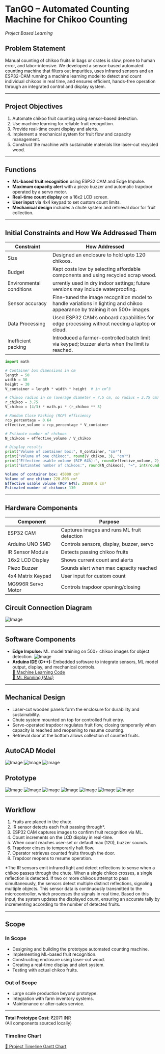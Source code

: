 # TanGO – Automated Counting Machine for Chikoo Counting
*Project Based Learning*

## Problem Statement
Manual counting of chikoo fruits in bags or crates is slow, prone to human error, and labor-intensive. We developed a sensor-based automated counting machine that filters out impurities, uses infrared sensors and an ESP32-CAM running a machine learning model to detect and count individual chikoos in real time, and ensures efficient, hands-free operation through an integrated control and display system.

---

## Project Objectives
1. Automate chikoo fruit counting using sensor-based detection.  
2. Use machine learning for reliable fruit recognition.  
3. Provide real-time count display and alerts.  
4. Implement a mechanical system for fruit flow and capacity management.  
5. Construct the machine with sustainable materials like laser-cut recycled wood.

---

## Functions
- **ML-based fruit recognition** using ESP32 CAM and Edge Impulse.  
- **Maximum capacity alert** with a piezo buzzer and automatic trapdoor operated by a servo motor.  
- **Real-time count display** on a 16x2 LCD screen.  
- **User input** via 4x4 keypad to set custom count limits.  
- **Mechanical design** includes a chute system and retrieval door for fruit collection.

---
## Initial Constraints and How We Addressed Them

| Constraint                  | How Addressed                                |
|----------------------------|---------------------------------------------|
| Size  | Designed an enclosure to hold upto 120 chikoos.|
| Budget        | Kept costs low by selecting affordable components and using recycled scrap wood.  |
| Environmental conditions         | urrently used in dry indoor settings; future versions may include waterproofing.   |
| Sensor accuracy |Fine-tuned the image recognition model to handle variations in lighting and chikoo appearance by training it on 500+ images.|
| Data Processing           | Used ESP32 CAM’s onboard capabilities for edge processing without needing a laptop or cloud.|
| Inefficient packing       | Introduced a farmer-controlled batch limit via keypad; buzzer alerts when the limit is reached.|

```python
import math

# Container box dimensions in cm
length = 50
width = 30
height = 30
V_container = length * width * height  # in cm^3

# Chikoo radius in cm (average diameter = 7.5 cm, so radius = 3.75 cm)
r_chikoo = 3.75
V_chikoo = (4/3) * math.pi * (r_chikoo ** 3)

# Random Close Packing (RCP) efficiency
rcp_percentage = 0.64
effective_volume = rcp_percentage * V_container

# Estimate number of chikoos
N_chikoos = effective_volume / V_chikoo

# Display results
print("Volume of container box:", V_container, "cm³")
print("Volume of one chikoo:", round(V_chikoo, 3), "cm³")
print("Effective usable volume (RCP 64%):", round(effective_volume, 2), "cm³")
print("Estimated number of chikoos:", round(N_chikoos), "≈", int(round(N_chikoos)))

```
```yaml
Volume of container box: 45000 cm³
Volume of one chikoo: 220.893 cm³
Effective usable volume (RCP 64%): 28800.0 cm³
Estimated number of chikoos: 130
```
--- 

## Hardware Components

| Component           | Purpose                                      |
|---------------------|----------------------------------------------|
| ESP32 CAM           | Captures images and runs ML fruit detection  |
| Arduino UNO SMD     | Controls sensors, display, buzzer, servo     |
| IR Sensor Module    | Detects passing chikoo fruits                 |
| 16x2 LCD Display    | Shows current count and alerts                 |
| Piezo Buzzer        | Sounds alert when max capacity reached        |
| 4x4 Matrix Keypad   | User input for custom count                    |
| MG996R Servo Motor  | Controls trapdoor opening/closing             |

## Circuit Connection Diagram
![Image](https://github.com/user-attachments/assets/370d1497-11e4-4dc2-a2b4-cd35b2286e93)

---

## Software Components
- **Edge Impulse:** ML model training on 500+ chikoo images for object detection.
![Image](https://github.com/user-attachments/assets/9dc42fe5-ea81-493f-b624-25210ab797f1)
- **Arduino IDE (C++):** Embedded software to integrate sensors, ML model output, display, and mechanical controls.  
[🔗 Machine Learning Code](https://www.youtube.com/watch?v=uDzeQ00ZcTI)  
[🔗 ML Running (Mac)](https://www.youtube.com/watch?v=ONefa4cJxFY)

---

## Mechanical Design
- Laser-cut wooden panels form the enclosure for durability and sustainability.  
- Chute system mounted on top for controlled fruit entry.  
- Servo-operated trapdoor regulates fruit flow, closing temporarily when capacity is reached and reopening to resume counting.  
- Retrieval door at the bottom allows collection of counted fruits.

## AutoCAD Model

![Image](https://github.com/user-attachments/assets/33754803-0c90-4e26-95b4-3becb76a52ea)
![Image](https://github.com/user-attachments/assets/ca4c80ee-3805-40ad-8a07-b3404253b5f0)
![Image](https://github.com/user-attachments/assets/43f94dd4-0ab3-4257-ad04-ea13d4088e53)

## Prototype

![Image](https://github.com/user-attachments/assets/3a492f54-e54d-48a0-b1a0-8ddf7a200ff6)
![Image](https://github.com/user-attachments/assets/93954f74-71e5-4049-8490-8e5cd4d1b344)
![Image](https://github.com/user-attachments/assets/18dda535-8cd2-40ca-997e-bdaa16c658cd)
![Image](https://github.com/user-attachments/assets/61a29925-c179-4b1f-a371-db5c28b47b3a)
![Image](https://github.com/user-attachments/assets/7eabab05-d564-439e-a389-0c2d25321f3c)
![Image](https://github.com/user-attachments/assets/25507f69-8c3f-40d7-8ab7-eda575ff8110)
![Image](https://github.com/user-attachments/assets/50cdb4aa-1f46-4167-b981-60b16235575e)

---

## Workflow
1. Fruits are placed in the chute.  
2. IR sensor detects each fruit passing through*.  
3. ESP32 CAM captures images to confirm fruit recognition via ML.  
4. Count increments on the LCD display in real-time.  
5. When count reaches user-set or default max (120), buzzer sounds.  
6. Trapdoor closes to temporarily halt flow.  
7. Operator retrieves counted fruits through the door.  
8. Trapdoor reopens to resume operation.

*The IR sensors emit infrared light and detect reflections to sense when a chikoo passes through the chute. When a single chikoo crosses, a single reflection is detected. If two or more chikoos attempt to pass simultaneously, the sensors detect multiple distinct reflections, signaling multiple objects. This sensor data is continuously transmitted to the microcontroller, which processes the signals in real time. Based on this input, the system updates the displayed count, ensuring an accurate tally by incrementing according to the number of detected fruits.

---

## Scope

### In Scope
- Designing and building the prototype automated counting machine.  
- Implementing ML-based fruit recognition.  
- Constructing enclosure using laser-cut wood.  
- Creating a real-time display and alert system.  
- Testing with actual chikoo fruits.

### Out of Scope
- Large scale production beyond prototype.  
- Integration with farm inventory systems.  
- Maintenance or after-sales service.

---

**Total Prototype Cost:** ₹2071 INR  
(All components sourced locally)


### Timeline Chart
[🔗 Project Timeline Gantt Chart](https://www.youtube.com/watch?v=nXjRacMawRo)




